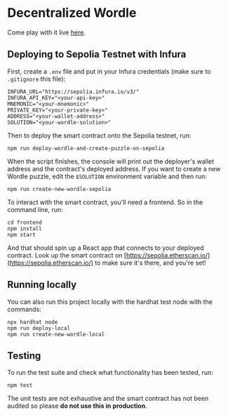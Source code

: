 # Decentralized Wordle

Come play with it live [here](https://master.dme99r4sotkse.amplifyapp.com/).

## Deploying to Sepolia Testnet with Infura

First, create a `.env` file and put in your Infura credentials (make sure to `.gitignore` this file):

```shell
INFURA_URL="https://sepolia.infura.io/v3/"
INFURA_API_KEY="<your-api-key>"
MNEMONIC="<your-mnemonic>"
PRIVATE_KEY="<your-private-key>"
ADDRESS="<your-wallet-address>"
SOLUTION="<your-wordle-solution>"
```

Then to deploy the smart contract onto the Sepolia testnet, run:

```shell
npm run deploy-wordle-and-create-puzzle-on-sepolia
```

When the script finishes, the console will print out the deployer's wallet address and the contract's deployed address. If you want to create a new Wordle puzzle, edit the `$SOLUTION` environment variable and then run:

```shell
npm run create-new-wordle-sepolia
```

To interact with the smart contract, you'll need a frontend. So in the command line, run:

```shell
cd frontend
npm install
npm start
```

And that should spin up a React app that connects to your deployed contract. Look up the smart contract on [https://sepolia.etherscan.io/](https://sepolia.etherscan.io/) to make sure it's there, and you're set!

## Running locally

You can also run this project locally with the hardhat test node with the commands:

```shell
npx hardhat node
npm run deploy-local
npm run create-new-wordle-local
```

## Testing

To run the test suite and check what functionality has been tested, run:

```shell
npm test
```

The unit tests are not exhaustive and the smart contract has not been audited so please **do not use this in production**.